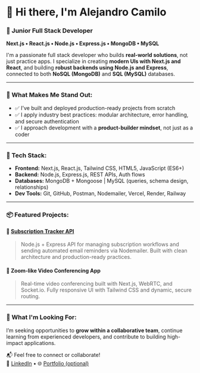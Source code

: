 
# 👋 Hi there, I'm Alejandro Camilo  
### 🚀 Junior Full Stack Developer  
**Next.js • React.js • Node.js • Express.js • MongoDB • MySQL**

I'm a passionate full stack developer who builds **real-world solutions**, not just practice apps. I specialize in creating **modern UIs with Next.js and React**, and building **robust backends using Node.js and Express**, connected to both **NoSQL (MongoDB)** and **SQL (MySQL)** databases.

---

### 🧠 What Makes Me Stand Out:
- ✅ I’ve built and deployed production-ready projects from scratch  
- ✅ I apply industry best practices: modular architecture, error handling, and secure authentication  
- ✅ I approach development with a **product-builder mindset**, not just as a coder  

---

### 🔧 Tech Stack:
- **Frontend:** Next.js, React.js, Tailwind CSS, HTML5, JavaScript (ES6+)
- **Backend:** Node.js, Express.js, REST APIs, Auth flows
- **Databases:** MongoDB + Mongoose | MySQL (queries, schema design, relationships)
- **Dev Tools:** Git, GitHub, Postman, Nodemailer, Vercel, Render, Railway

---

### 📦 Featured Projects:

#### 🔗 [Subscription Tracker API](https://github.com/alejandrocamilo/Subscription-Tracker)
> Node.js + Express API for managing subscription workflows and sending automated email reminders via Nodemailer. Built with clean architecture and production-ready practices.

#### 🎥 Zoom-like Video Conferencing App
> Real-time video conferencing built with Next.js, WebRTC, and Socket.io. Fully responsive UI with Tailwind CSS and dynamic, secure routing.

---

### 🎯 What I'm Looking For:
I’m seeking opportunities to **grow within a collaborative team**, continue learning from experienced developers, and contribute to building high-impact applications.

📬 Feel free to connect or collaborate!  
🔗 [LinkedIn](https://linkedin.com/in/your-profile) • 🌐 [Portfolio (optional)](https://yourwebsite.dev)
